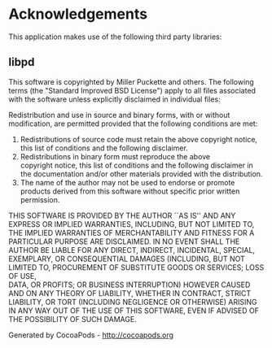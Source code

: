 # Acknowledgements
This application makes use of the following third party libraries:

## libpd

This software is copyrighted by Miller Puckette and others.  The following
terms (the "Standard Improved BSD License") apply to all files associated with
the software unless explicitly disclaimed in individual files:

Redistribution and use in source and binary forms, with or without
modification, are permitted provided that the following conditions are
met:

1. Redistributions of source code must retain the above copyright
   notice, this list of conditions and the following disclaimer.
2. Redistributions in binary form must reproduce the above  
   copyright notice, this list of conditions and the following 
   disclaimer in the documentation and/or other materials provided
   with the distribution.
3. The name of the author may not be used to endorse or promote
   products derived from this software without specific prior 
   written permission.

THIS SOFTWARE IS PROVIDED BY THE AUTHOR ``AS IS'' AND ANY
EXPRESS OR IMPLIED WARRANTIES, INCLUDING, BUT NOT LIMITED TO,
THE IMPLIED WARRANTIES OF MERCHANTABILITY AND FITNESS FOR A
PARTICULAR PURPOSE ARE DISCLAIMED. IN NO EVENT SHALL THE AUTHOR
BE LIABLE FOR ANY DIRECT, INDIRECT, INCIDENTAL, SPECIAL,
EXEMPLARY, OR CONSEQUENTIAL DAMAGES (INCLUDING, BUT NOT LIMITED
TO, PROCUREMENT OF SUBSTITUTE GOODS OR SERVICES; LOSS OF USE,   
DATA, OR PROFITS; OR BUSINESS INTERRUPTION) HOWEVER CAUSED AND
ON ANY THEORY OF LIABILITY, WHETHER IN CONTRACT, STRICT
LIABILITY, OR TORT (INCLUDING NEGLIGENCE OR OTHERWISE) ARISING
IN ANY WAY OUT OF THE USE OF THIS SOFTWARE, EVEN IF ADVISED OF
THE POSSIBILITY OF SUCH DAMAGE.

Generated by CocoaPods - http://cocoapods.org
